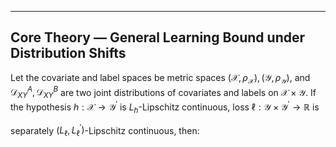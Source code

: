 ---

## Core Theory — General Learning Bound under Distribution Shifts

Let the covariate and label spaces be metric spaces $(\mathcal{X} ,\rho _{\mathcal{X}}),(\mathcal{Y} ,\rho _{\mathcal{Y}})$, and $\mathcal{D} _{XY}^{A}, \mathcal{D} _{XY}^{B}$ are two joint distributions of covariates and labels on $\mathcal{X}\times\mathcal{Y}$. If the hypothesis $h:\mathcal{X} \rightarrow \mathcal{Y} ^{'}$ is $L_h$-Lipschitz continuous, loss $\ell :\mathcal{Y} \times \mathcal{Y} ^{'}\rightarrow \mathbb{R}$ is 

separately $(L_{\ell},L_{\ell}^{'})$-Lipschitz continuous, then:

